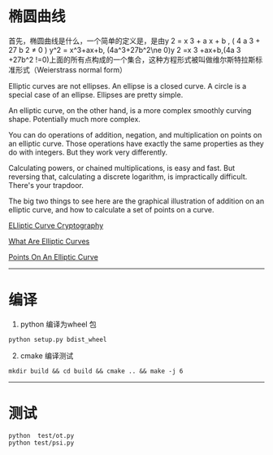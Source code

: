 # 椭圆曲线

首先，椭圆曲线是什么，一个简单的定义是，是由y 2 = x 3 + a x + b , ( 4 a 3 + 27 b 2 ≠ 0 ) y^2 = x^3+ax+b,
(4a^3+27b^2\ne 0)y 2 =x 3 +ax+b,(4a 3 +27b^2  !=0)上面的所有点构成的一个集合，这种方程形式被叫做维尔斯特拉斯标准形式（Weierstrass normal form）

Elliptic curves are not ellipses. An ellipse is a closed curve. A circle is a special case of an ellipse. Ellipses are
pretty simple.

An elliptic curve, on the other hand, is a more complex smoothly curving shape. Potentially much more complex.

You can do operations of addition, negation, and multiplication on points on an elliptic curve. Those operations have
exactly the same properties as they do with integers. But they work very differently.

Calculating powers, or chained multiplications, is easy and fast. But reversing that, calculating a discrete logarithm,
is impractically difficult. There's your trapdoor.

The big two things to see here are the graphical illustration of addition on an elliptic curve, and how to calculate a
set of points on a curve.

[ELliptic Curve Cryptography](https://cromwell-intl.com/cybersecurity/elliptic-curve-cryptography/)

[What Are Elliptic Curves](https://cromwell-intl.com/cybersecurity/elliptic-curve-cryptography/elliptic-curves.html)

[Points On An Elliptic Curve](https://cromwell-intl.com/cybersecurity/elliptic-curve-cryptography/points-on-a-curve.html)


---

# 编译

1. python 编译为wheel 包

```shell
python setup.py bdist_wheel
```

2. cmake 编译测试

```shell
mkdir build && cd build && cmake .. && make -j 6
```

---

# 测试

```shell
python  test/ot.py
python test/psi.py
```